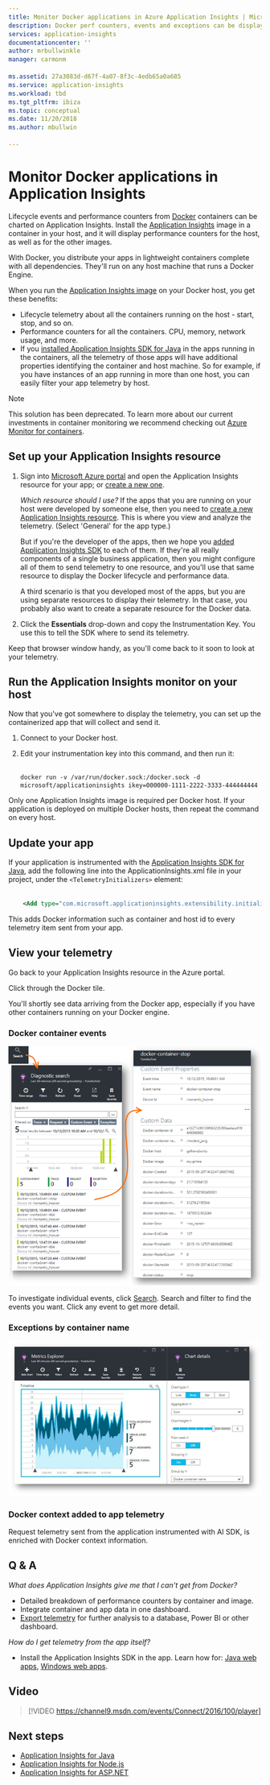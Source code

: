 ```yaml
---
title: Monitor Docker applications in Azure Application Insights | Microsoft Docs
description: Docker perf counters, events and exceptions can be displayed on Application Insights, along with the telemetry from the containerized apps.
services: application-insights
documentationcenter: ''
author: mrbullwinkle
manager: carmonm

ms.assetid: 27a3083d-d67f-4a07-8f3c-4edb65a0a685
ms.service: application-insights
ms.workload: tbd
ms.tgt_pltfrm: ibiza
ms.topic: conceptual
ms.date: 11/20/2018
ms.author: mbullwin

---
```

# Monitor Docker applications in Application Insights

Lifecycle events and performance counters from [Docker](https://www.docker.com/) containers can be charted on Application Insights. Install the [Application Insights](https://hub.docker.com/r/microsoft/applicationinsights/) image in a container in your host, and it will display performance counters for the host, as well as for the other images.

With Docker, you distribute your apps in lightweight containers complete with all dependencies. They'll run on any host machine that runs a Docker Engine.

When you run the [Application Insights image](https://hub.docker.com/r/microsoft/applicationinsights/) on your Docker host, you get these benefits:

* Lifecycle telemetry about all the containers running on the host - start, stop, and so on.
* Performance counters for all the containers. CPU, memory, network usage, and more.
* If you [installed Application Insights SDK for Java](../../azure-monitor/app/java-live.md) in the apps running in the containers, all the telemetry of those apps will have additional properties identifying the container and host machine. So for example, if you have instances of an app running in more than one host, you can easily filter your app telemetry by host.

> [!NOTE]
> This solution has been deprecated. To learn more about our current investments in container monitoring we recommend checking out [Azure Monitor for containers](https://docs.microsoft.com/azure/azure-monitor/insights/container-insights-overview).

## Set up your Application Insights resource

1. Sign into [Microsoft Azure portal](https://azure.com) and open the Application Insights resource for your app; or [create a new one](../../azure-monitor/app/create-new-resource.md ). 
   
    *Which resource should I use?* If the apps that you are running on your host were developed by someone else, then you need to [create a new Application Insights resource](../../azure-monitor/app/create-new-resource.md ). This is where you view and analyze the telemetry. (Select 'General' for the app type.)
   
    But if you're the developer of the apps, then we hope you [added Application Insights SDK](../../azure-monitor/app/java-live.md) to each of them. If they're all really components of a single business application, then you might configure all of them to send telemetry to one resource, and you'll use that same resource to display the Docker lifecycle and performance data. 
   
    A third scenario is that you developed most of the apps, but you are using separate resources to display their telemetry. In that case, you probably also want to create a separate resource for the Docker data.

2. Click the **Essentials** drop-down and copy the Instrumentation Key. You use this to tell the SDK where to send its telemetry.

Keep that browser window handy, as you'll come back to it soon to look at your telemetry.

## Run the Application Insights monitor on your host

Now that you've got somewhere to display the telemetry, you can set up the containerized app that will collect and send it.

1. Connect to your Docker host.
2. Edit your instrumentation key into this command, and then run it:
   
   ```
   
   docker run -v /var/run/docker.sock:/docker.sock -d microsoft/applicationinsights ikey=000000-1111-2222-3333-444444444
   ```

Only one Application Insights image is required per Docker host. If your application is deployed on multiple Docker hosts, then repeat the command on every host.

## Update your app
If your application is instrumented with the [Application Insights SDK for Java](../../azure-monitor/app/java-get-started.md), add the following line into the ApplicationInsights.xml file in your project, under the `<TelemetryInitializers>` element:

```xml

    <Add type="com.microsoft.applicationinsights.extensibility.initializer.docker.DockerContextInitializer"/> 
```

This adds Docker information such as container and host id to every telemetry item sent from your app.

## View your telemetry
Go back to your Application Insights resource in the Azure portal.

Click through the Docker tile.

You'll shortly see data arriving from the Docker app, especially if you have other containers running on your Docker engine.

### Docker container events
![example](./media/docker/13.png)

To investigate individual events, click [Search](../../azure-monitor/app/diagnostic-search.md). Search and filter 
to find the events you want. Click any event to get more detail.

### Exceptions by container name
![example](./media/docker/14.png)

### Docker context added to app telemetry
Request telemetry sent from the application instrumented with AI SDK, is enriched with Docker context information.

## Q & A
*What does Application Insights give me that I can't get from Docker?*

* Detailed breakdown of performance counters by container and image.
* Integrate container and app data in one dashboard.
* [Export telemetry](export-telemetry.md) for further analysis to a database, Power BI or other dashboard.

*How do I get telemetry from the app itself?*

* Install the Application Insights SDK in the app. 
Learn how for: [Java web apps](../../azure-monitor/app/java-get-started.md), [Windows web apps](../../azure-monitor/app/asp-net.md).

## Video

> [!VIDEO https://channel9.msdn.com/events/Connect/2016/100/player]

## Next steps

* [Application Insights for Java](../../azure-monitor/app/java-get-started.md)
* [Application Insights for Node.js](../../azure-monitor/app/nodejs.md)
* [Application Insights for ASP.NET](../../azure-monitor/app/asp-net.md)
